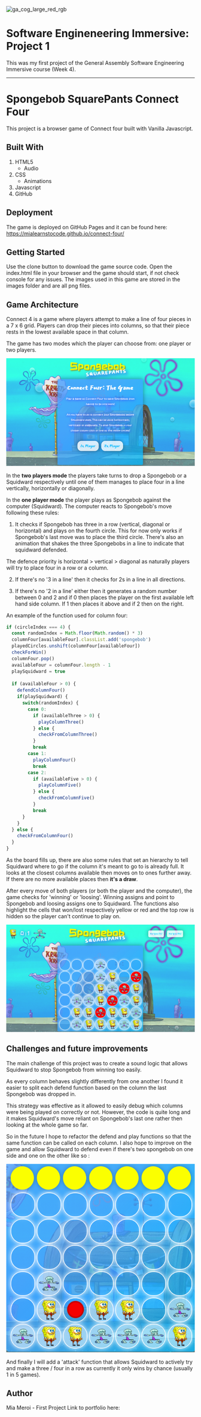 ![ga_cog_large_red_rgb](https://cloud.githubusercontent.com/assets/40461/8183776/469f976e-1432-11e5-8199-6ac91363302b.png)

# Software Engineneering Immersive: Project 1
This was my first project of the General Assembly Software Engineering Immersive course (Week 4).

---

# Spongebob SquarePants Connect Four

This project is a browser game of Connect four built with Vanilla Javascript.

## Built With

1. HTML5
    * Audio
2. CSS
    * Animations
3. Javascript
4. GitHub

## Deployment

The game is deployed on GitHub Pages and it can be found here: https://mialearnstocode.github.io/connect-four/

## Getting Started

Use the clone button to download the game source code. Open the index.html file in your browser and the game should start, if not check console for any issues. The images used in this game are stored in the images folder and are all png files.

## Game Architecture

Connect 4 is a game where players attempt to make a line of four pieces in a 7 x 6 grid. Players can drop their pieces into columns, so that their piece rests in the lowest available space in that column.

The game has two modes which the player can choose from: one player or two players.

![readme-one](images/readme-one.png)

In the **two players mode** the players take turns to drop a Spongebob or a Squidward respectively until one of them manages to place four in a line vertically, horizontally or diagonally.

In the **one player mode** the player plays as Spongebob against the computer (Squidward). The computer reacts to Spongebob's move following these rules:

1) It checks if Spongebob has three in a row (vertical, diagonal or horizontal) and plays on the fourth circle. This for now only works if Spongebob's last move was to place the third circle. There's also an animation that shakes the three Spongebobs in a line to indicate that squidward defended.

The defence priority is horizontal > vertical > diagonal as naturally players will try to place four in a row or a column.

2) If there's no '3 in a line' then it checks for 2s in a line in all directions.

3) If there's no '2 in a line' either then it generates a random number between 0 and 2 and if 0 then places the player on the first available left hand side column. If 1 then places it above and if 2 then on the right.

An example of the function used for column four:

```js
if (circleIndex === 4) {
  const randomIndex = Math.floor(Math.random() * 3)
  columnFour[availableFour].classList.add('spongebob')
  playedCircles.unshift(columnFour[availableFour])
  checkForWin()
  columnFour.pop()
  availableFour = columnFour.length - 1
  playSquidward = true

  if (availableFour > 0) {
    defendColumnFour()
    if(playSquidward) {
      switch(randomIndex) {
        case 0:
          if (availableThree > 0) {
            playColumnThree()
          } else {
            checkFromColumnThree()
          }
          break
        case 1:
          playColumnFour()
          break
        case 2:
          if (availableFive > 0) {
            playColumnFive()
          } else {
            checkFromColumnFive()
          }
          break
      }
    }
  } else {
    checkFromColumnFour()
  }
}
```

As the board fills up, there are also some rules that set an hierarchy to tell Squidward where to go if the column it's meant to go to is already full. It looks at the closest columns available then moves on to ones further away. If there are no more available places then **it's a draw**.

After every move of both players (or both the player and the computer), the game checks for 'winning' or 'loosing'. Winning assigns and point to Spongebob and loosing assigns one to Squidward. The functions also highlight the cells that won/lost respectively yellow or red and the top row is hidden so the player can't continue to play on.

![readme-two](images/readme-two.png)


## Challenges and future improvements

The main challenge of this project was to create a sound logic that allows Squidward to stop Spongebob from winning too easily.

As every column behaves slightly differently from one another I found it easier to split each defend function based on the column the last Spongebob was dropped in.

This strategy was effective as it allowed to easily debug which columns were being played on correctly or not. However, the code is quite long and it makes Squidward's move reliant on Spongebob's last one rather then looking at the whole game so far.

So in the future I hope to refactor the defend and play functions so that the same function can be called on each column. I also hope to improve on the game and allow Squidward to defend even if there's two spongebob on one side and one on the other like so :

![readme-three](images/readme-three.png)

And finally I will add a 'attack' function that allows Squidward to actively try and make a three / four in a row as currently it only wins by chance (usually 1 in 5 games).

## Author

Mia Meroi - First Project
Link to portfolio here:
